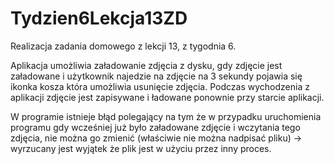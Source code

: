 # Tydzien6Lekcja13ZD
Realizacja zadania domowego z lekcji 13, z tygodnia 6.

Aplikacja umożliwia załadowanie zdjęcia z dysku, gdy zdjęcie jest załadowane i użytkownik najedzie na zdjęcie na 3 sekundy pojawia się ikonka kosza która umożliwia usunięcie zdjęcia. Podczas wychodzenia z aplikacji zdjęcie jest zapisywane i ładowane ponownie przy starcie aplikacji.

W programie istnieje błąd polegający na tym że w przypadku uruchomienia programu gdy wcześniej już było załadowane zdjęcie i wczytania tego zdjęcia, nie można go zmienić (właściwie nie można nadpisać pliku) -> wyrzucany jest wyjątek że plik jest w użyciu przez inny proces.
